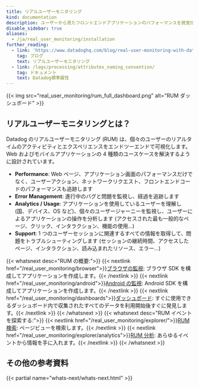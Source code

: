 ```yaml
---
title: リアルユーザーモニタリング
kind: documentation
description: ユーザーから見たフロントエンドアプリケーションのパフォーマンスを視覚化して分析します。
disable_sidebar: true
aliases:
  - /ja/real_user_monitoring/installation
further_reading:
  - link: 'https://www.datadoghq.com/blog/real-user-monitoring-with-datadog/'
    tag: ブログ
    text: リアルユーザーモニタリング
  - link: /logs/processing/attributes_naming_convention/
    tag: ドキュメント
    text: Datadog標準属性
---
```

{{< img src="real_user_monitoring/rum_full_dashboard.png" alt="RUM ダッシュボード"  >}}

## リアルユーザーモニタリングとは？


Datadog のリアルユーザーモニタリング (RUM) は、個々のユーザーのリアルタイムのアクティビティとエクスペリエンスをエンドツーエンドで可視化します。Web およびモバイルアプリケーションの 4 種類のユースケースを解決するように設計されています。

* **Performance**: Web ページ、アプリケーション画面のパフォーマンスだけでなく、ユーザーアクション、ネットワークリクエスト、フロントエンドコードのパフォーマンスも追跡します
* **Error Management**: 進行中のバグと問題を監視し、経過を追跡します
* **Analytics / Usage**: アプリケーションを使用しているユーザーを理解し (国、デバイス、OS など)、個々のユーザージャーニーを監視し、ユーザーによるアプリケーションの操作を分析します (アクセスされた最も一般的なページ、クリック、インタラクション、機能の使用...)
* **Support**: 1 つのユーザーセッションに関連するすべての情報を取得して、問題をトラブルシューティングします (セッションの継続時間、アクセスしたページ、インタラクション、読み込まれたリソース、エラー…)

{{< whatsnext desc="RUM の概要:">}}
  {{< nextlink href="/real_user_monitoring/browser">}}<u>ブラウザの監視</u>: ブラウザ SDK を構成してアプリケーションを作成します。{{< /nextlink >}}
  {{< nextlink href="/real_user_monitoring/android">}}<u>Android の監視</u>: Android SDK を構成してアプリケーションを作成します。{{< /nextlink >}}
  {{< nextlink href="/real_user_monitoring/dashboards">}}<u>ダッシュボード</u>: すぐに使用できるダッシュボード内で収集されたすべてのデータを利用開始後すぐに発見します。{{< /nextlink >}}
{{< /whatsnext >}}
{{< whatsnext desc="RUM イベントを探索する:">}}
  {{< nextlink href="/real_user_monitoring/explorer/">}}<u>RUM 検索</u>: ページビューを検索します。{{< /nextlink >}}
  {{< nextlink href="/real_user_monitoring/explorer/analytics">}}<u>RUM 分析</u>: あらゆるイベントから情報を手に入れます。{{< /nextlink >}}
{{< /whatsnext >}}

## その他の参考資料

{{< partial name="whats-next/whats-next.html" >}}
